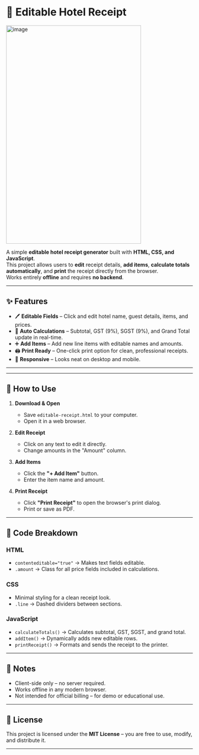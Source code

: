 # 🧾 Editable Hotel Receipt

<img width="364" height="589" alt="image" src="https://github.com/user-attachments/assets/8c7b8cc7-2b5f-465a-aa55-4e84f563eb7c" />


A simple **editable hotel receipt generator** built with **HTML, CSS, and JavaScript**.  
This project allows users to **edit** receipt details, **add items**, **calculate totals automatically**, and **print** the receipt directly from the browser.  
Works entirely **offline** and requires **no backend**.

---

## ✨ Features
- 🖊 **Editable Fields** – Click and edit hotel name, guest details, items, and prices.
- 🔢 **Auto Calculations** – Subtotal, GST (9%), SGST (9%), and Grand Total update in real-time.
- ➕ **Add Items** – Add new line items with editable names and amounts.
- 🖨 **Print Ready** – One-click print option for clean, professional receipts.
- 📱 **Responsive** – Looks neat on desktop and mobile.

---

---

## 🚀 How to Use
1. **Download & Open**
   - Save `editable-receipt.html` to your computer.
   - Open it in a web browser.

2. **Edit Receipt**
   - Click on any text to edit it directly.
   - Change amounts in the "Amount" column.

3. **Add Items**
   - Click the **"+ Add Item"** button.
   - Enter the item name and amount.

4. **Print Receipt**
   - Click **"Print Receipt"** to open the browser's print dialog.
   - Print or save as PDF.

---

## 📜 Code Breakdown
### **HTML**
- `contenteditable="true"` → Makes text fields editable.
- `.amount` → Class for all price fields included in calculations.

### **CSS**
- Minimal styling for a clean receipt look.
- `.line` → Dashed dividers between sections.

### **JavaScript**
- `calculateTotals()` → Calculates subtotal, GST, SGST, and grand total.
- `addItem()` → Dynamically adds new editable rows.
- `printReceipt()` → Formats and sends the receipt to the printer.

---

## 📌 Notes
- Client-side only – no server required.
- Works offline in any modern browser.
- Not intended for official billing – for demo or educational use.

---

## 📄 License
This project is licensed under the **MIT License** – you are free to use, modify, and distribute it.

---
